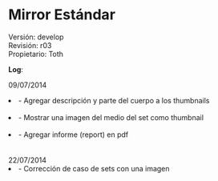 Mirror Estándar
======
Versión: develop<br />
Revisión: r03<br />
Propietario: Toth

<strong>Log</strong>: <br />

09/07/2014      
<li>- Agregar descripción y parte del cuerpo a los thumbnails</li><br />
<li>- Mostrar una imagen del medio del set como thumbnail</li><br />
<li>- Agregar informe (report) en pdf</li><br /><br />
22/07/2014<br />
<li>- Corrección de caso de sets con una imagen</li><br />